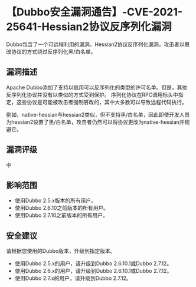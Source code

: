 # 【Dubbo安全漏洞通告】-CVE-2021-25641-Hessian2协议反序列化漏洞

Dubbo包含了一个可远程利用的漏洞。Hessian2协议反序列化漏洞，攻击者以篡改协议的方式绕过反序列化黑/白名单。

## 漏洞描述

Apache Dubbo添加了支持以启用可以反序列化的类型的许可名单。但是，其他反序列化协议并没有以类似的方式受到保护。 序列化协议在RPC调用标头中指定，这些协议是可能被攻击者强制篡改的，其中大多数可以导致远程代码执行。

例如，native-hessian与hessian2类似，但不支持黑/白名单，因此即使开发人员为hessian2设置了黑/白名单，攻击者仍然可以将协议更改为native-hessian并规避它。

## 漏洞评级

中

## 影响范围

-   使用Dubbo 2.5.x版本的所有用户。
-   使用Dubbo 2.6.10之前版本的所有用户。
-   使用Dubbo 2.7.10之前版本的所有用户。

## 安全建议

请根据您使用的Dubbo版本，升级到指定版本。

-   使用Dubbo 2.5.x的用户，请升级到Dubbo 2.6.10.1或Dubbo 2.7.12。
-   使用Dubbo 2.6.x的用户，请升级到Dubbo 2.6.10.1或Dubbo 2.7.12。
-   使用Dubbo 2.7.x的用户，请升级到Dubbo 2.7.12。

